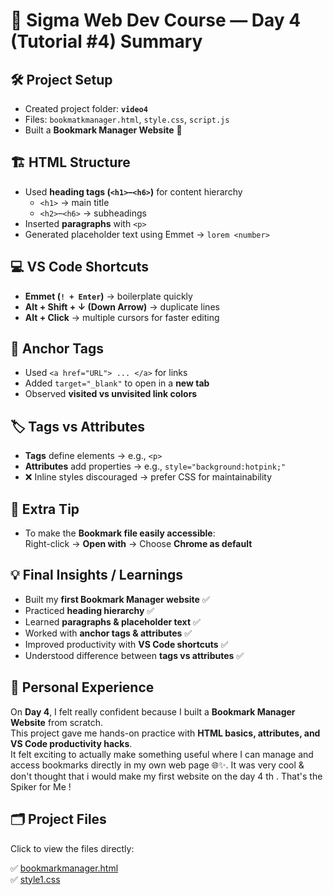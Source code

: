# 📑 Sigma Web Dev Course — Day 4 (Tutorial #4) Summary

## 🛠 Project Setup
- Created project folder: **`video4`**  
- Files: `bookmatkmanager.html`, `style.css`, `script.js`  
- Built a **Bookmark Manager Website** 🚀  

## 🏗 HTML Structure
- Used **heading tags (`<h1>`–`<h6>`)** for content hierarchy  
  - `<h1>` → main title  
  - `<h2>`–`<h6>` → subheadings  
- Inserted **paragraphs** with `<p>`  
- Generated placeholder text using Emmet → `lorem <number>`

## 💻 VS Code Shortcuts
- **Emmet (`! + Enter`)** → boilerplate quickly  
- **Alt + Shift + ↓ (Down Arrow)** → duplicate lines  
- **Alt + Click** → multiple cursors for faster editing  

## 🔗 Anchor Tags
- Used `<a href="URL"> ... </a>` for links  
- Added `target="_blank"` to open in a **new tab**  
- Observed **visited vs unvisited link colors**  

## 🏷 Tags vs Attributes
- **Tags** define elements → e.g., `<p>`  
- **Attributes** add properties → e.g., `style="background:hotpink;"`  
- ❌ Inline styles discouraged → prefer CSS for maintainability  

## 📌 Extra Tip
- To make the **Bookmark file easily accessible**:  
  Right-click → **Open with** → Choose **Chrome as default**  

## 💡 Final Insights / Learnings
- Built my **first Bookmark Manager website** ✅  
- Practiced **heading hierarchy** ✅  
- Learned **paragraphs & placeholder text** ✅  
- Worked with **anchor tags & attributes** ✅  
- Improved productivity with **VS Code shortcuts** ✅  
- Understood difference between **tags vs attributes** ✅  

## 📝 Personal Experience
On **Day 4**, I felt really confident because I built a **Bookmark Manager Website** from scratch.  
This project gave me hands-on practice with **HTML basics, attributes, and VS Code productivity hacks**.  
It felt exciting to actually make something useful where I can manage and access bookmarks directly in my own web page 🌐✨. 
It was very cool & don't thought that i would make my first website on the day 4 th . 
That's the Spiker for Me !

## 🗂 Project Files
Click to view the files directly:

✅ [bookmarkmanager.html](./bookmarkmanager.html)  
✅ [style1.css](./style1.css)  

